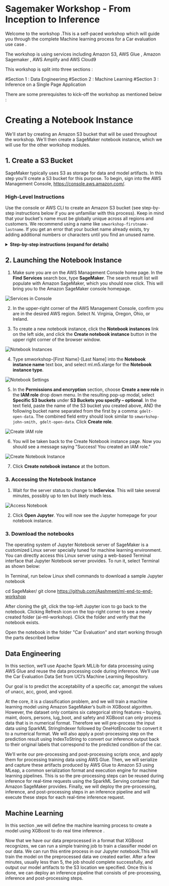 # Sagemaker Workshop - From Inception to Inference

Welcome to the workshop .This is a self-paced workshop which will guide you through the complete Machine learning process for a Car evaluation use case .

The workshop is using services including Amazon S3, AWS Glue , Amazon Sagemaker ,  AWS Amplify and AWS Cloud9

This workshop is split into three sections :

#Section 1 : Data Engineerimg 
#Section 2 : Machine Learning
#Section 3 : Inference on a Single Page Application

There are some prerequisites to kick-off the workshop as mentioned below :


# Creating a Notebook Instance

We'll start by creating an Amazon S3 bucket that will be used throughout the workshop.  We'll then create a SageMaker notebook instance, which we will use for the other workshop modules.

## 1. Create a S3 Bucket

SageMaker typically uses S3 as storage for data and model artifacts.  In this step you'll create a S3 bucket for this purpose. To begin, sign into the AWS Management Console, https://console.aws.amazon.com/.

### High-Level Instructions

Use the console or AWS CLI to create an Amazon S3 bucket (see step-by-step instructions below if you are unfamiliar with this process). Keep in mind that your bucket's name must be globally unique across all regions and customers. We recommend using a name like `smworkshop-firstname-lastname`. If you get an error that your bucket name already exists, try adding additional numbers or characters until you find an unused name.

<details>
<summary><strong>Step-by-step instructions (expand for details)</strong></summary><p>

1. In the AWS Management Console, choose **Services** then select **S3** under Storage.

1. Choose **+Create Bucket**

1. Provide a globally unique name for your bucket such as `smworkshop-firstname-lastname`.

1. Select the Region you've chosen to use for this workshop from the dropdown.

1. Choose **Create** in the lower left of the dialog without selecting a bucket to copy settings from.

</p></details>

## 2. Launching the Notebook Instance

1. Make sure you are on the AWS Management Console home page.  In the **Find Services** search box, type **SageMaker**.  The search result list will populate with Amazon SageMaker, which you should now click.  This will bring you to the Amazon SageMaker console homepage.

![Services in Console](./console-services.png)

2. In the upper-right corner of the AWS Management Console, confirm you are in the desired AWS region. Select N. Virginia, Oregon, Ohio, or Ireland.

3. To create a new notebook instance, click the **Notebook instances** link on the left side, and click the **Create notebook instance** button in the upper right corner of the browser window.

![Notebook Instances](./notebook-instances.png)

4. Type smworkshop-[First Name]-[Last Name] into the **Notebook instance name** text box, and select ml.m5.xlarge for the **Notebook instance type**.

![Notebook Settings](./notebook-settings.png)

5. In the **Permissions and encryption** section, choose **Create a new role** in the **IAM role** drop down menu.  In the resulting pop-up modal, select **Specific S3 buckets** under **S3 Buckets you specify – optional**. In the text field, paste the name of the S3 bucket you created above, AND the following bucket name separated from the first by a comma:  `gdelt-open-data`.  The combined field entry should look similar to ```smworkshop-john-smith, gdelt-open-data```. Click **Create role**.

![Create IAM role](./role-popup.png)

6. You will be taken back to the Create Notebook instance page.  Now you should see a message saying "Success! You created an IAM role."

![Create Notebook Instance](./permissions-settings.png)

7. Click **Create notebook instance** at the bottom.

### 3. Accessing the Notebook Instance

1. Wait for the server status to change to **InService**. This will take several minutes, possibly up to ten but likely much less.

![Access Notebook](./open-notebook.png)

2. Click **Open Jupyter**. You will now see the Jupyter homepage for your notebook instance.

### 3. Download the notebooks

The operating system of Jupyter Notebook server of SageMaker is a customized Linux server specially
tuned for machine learning environment. You can directly access this Linux server using a web-based Terminal interface that Jupyter Notebook server provides. To run it, select Terminal as shown below:


In Terminal, run below Linux shell commands to download a sample Jupyter notebook 

cd SageMaker/
git clone https://github.com/Aashmeet/ml-end-to-end-workshop


After cloning the git, click the top-left Jupyter icon to go back to the notebook. Clicking Refresh icon on
the top-right corner to see a newly created folder (ai-ml-workshop). Click the folder and verify that the notebook exists.

Open the notebook in the folder "Car Evaluation" and start working through the parts described below 



## Data Engineering 


In this section, we’ll use Apache Spark MLLib for data processing using AWS Glue and reuse the data processing code during inference. We’ll use the Car Evaluation Data Set from  UCI’s Machine Learning Repository.

Our goal is to predict the acceptability of a specific car, amongst the values of unacc, acc, good, and vgood. 

At the core, it is a classification problem, and we will train a machine learning model using Amazon SageMaker’s built-in  XGBoost algorithm.
However, the dataset only contains six categorical string features – buying, maint, doors, persons, lug_boot, and safety and XGBoost can only process data that is in numerical format.
Therefore we will pre-process the input data using SparkML StringIndexer followed by OneHotEncoder to convert it to a numerical format. We will also apply a post-processing step on the prediction result using IndexToString to 
convert our inference output back to their original labels that correspond to the predicted condition of the car.

We’ll write our pre-processing and post-processing scripts once, and apply them for processing training data using AWS Glue. 
Then, we will serialize and capture these artifacts produced by AWS Glue to Amazon S3 using MLeap, a common serialization format and execution engine for machine learning pipelines.
This is so the pre-processing steps can be reused during inference for real-time requests using the SparkML Serving container that Amazon SageMaker provides. 
Finally, we will deploy the pre-processing, inference, and post-processing steps in an inference pipeline and will execute these steps for each real-time inference request.


## Machine Learning 

In this section ,we will define the machine learning process to create a model using XGBoost to do real time inference .

Now that we have our data preprocessed in a format that XGBoost recognizes, we can run a simple training job to train a classifier model on our data. We can run this entire process in our Jupyter notebook.This will train the model on the preprocessed data we created earlier. After a few minutes, usually less than 5, the job should complete successfully, and output our model artifacts to the S3 location we specified. Once this is done, we can deploy an inference pipeline that consists of pre-processing, inference and post-processing steps.

